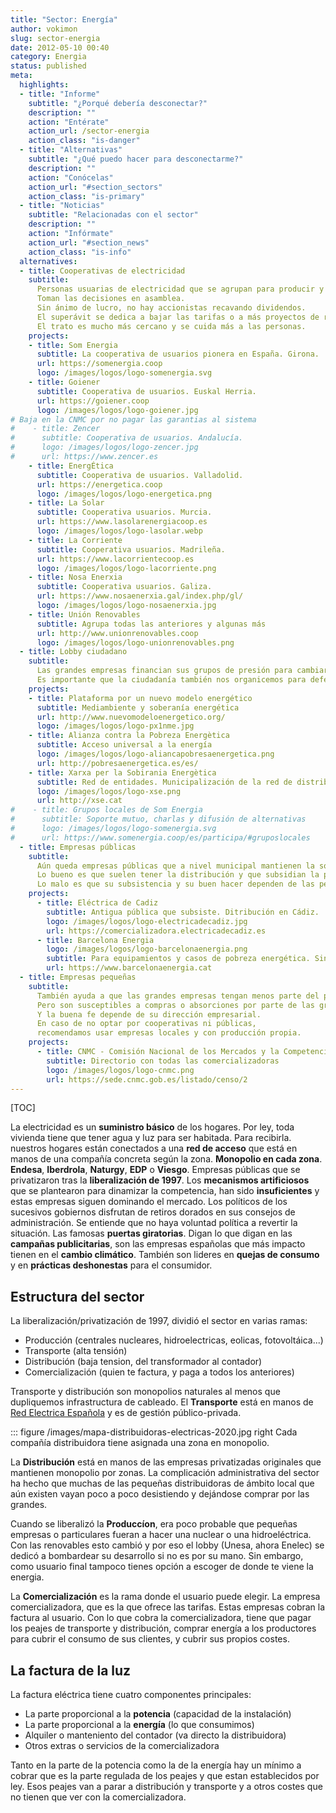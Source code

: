 ```yaml
---
title: "Sector: Energía"
author: vokimon
slug: sector-energia
date: 2012-05-10 00:40
category: Energia
status: published
meta:
  highlights:
  - title: "Informe"
    subtitle: "¿Porqué debería desconectar?"
    description: ""
    action: "Entérate"
    action_url: /sector-energia
    action_class: "is-danger"
  - title: "Alternativas"
    subtitle: "¿Qué puedo hacer para desconectarme?"
    description: ""
    action: "Conócelas"
    action_url: "#section_sectors"
    action_class: "is-primary"
  - title: "Noticias"
    subtitle: "Relacionadas con el sector"
    description: ""
    action: "Infórmate"
    action_url: "#section_news"
    action_class: "is-info"
  alternatives:
  - title: Cooperativas de electricidad
    subtitle:
      Personas usuarias de electricidad que se agrupan para producir y comercializarse ellas mismas la energía.
      Toman las decisiones en asamblea.
      Sin ánimo de lucro, no hay accionistas recavando dividendos.
      El superávit se dedica a bajar las tarifas o a más proyectos de renovables.
      El trato es mucho más cercano y se cuida más a las personas.
    projects:
    - title: Som Energia
      subtitle: La cooperativa de usuarios pionera en España. Girona.
      url: https://somenergia.coop
      logo: /images/logos/logo-somenergia.svg
    - title: Goiener
      subtitle: Cooperativa de usuarios. Euskal Herria.
      url: https://goiener.coop
      logo: /images/logos/logo-goiener.jpg
# Baja en la CNMC por no pagar las garantias al sistema
#    - title: Zencer
#      subtitle: Cooperativa de usuarios. Andalucía.
#      logo: /images/logos/logo-zencer.jpg
#      url: https://www.zencer.es
    - title: EnergÉtica
      subtitle: Cooperativa de usuarios. Valladolid.
      url: https://energetica.coop
      logo: /images/logos/logo-energetica.png
    - title: La Solar
      subtitle: Cooperativa usuarios. Murcia.
      url: https://www.lasolarenergiacoop.es
      logo: /images/logos/logo-lasolar.webp
    - title: La Corriente
      subtitle: Cooperativa usuarios. Madrileña.
      url: https://www.lacorrientecoop.es
      logo: /images/logos/logo-lacorriente.png
    - title: Nosa Enerxia
      subtitle: Cooperativa usuarios. Galiza.
      url: https://www.nosaenerxia.gal/index.php/gl/
      logo: /images/logos/logo-nosaenerxia.jpg
    - title: Unión Renovables
      subtitle: Agrupa todas las anteriores y algunas más
      url: http://www.unionrenovables.coop
      logo: /images/logos/logo-unionrenovables.png
  - title: Lobby ciudadano
    subtitle:
      Las grandes empresas financian sus grupos de presión para cambiar la política de nuestros respresentantes.
      Es importante que la ciudadanía también nos organicemos para defender nuestros intereses.
    projects:
    - title: Plataforma por un nuevo modelo energético
      subtitle: Mediambiente y soberanía energética
      url: http://www.nuevomodeloenergetico.org/
      logo: /images/logos/logo-px1nme.jpg
    - title: Alianza contra la Pobreza Energètica
      subtitle: Acceso universal a la energía
      logo: /images/logos/logo-aliancapobresaenergetica.png
      url: http://pobresaenergetica.es/es/
    - title: Xarxa per la Sobirania Energètica
      subtitle: Red de entidades. Municipalización de la red de distribución
      logo: /images/logos/logo-xse.png
      url: http://xse.cat
#    - title: Grupos locales de Som Energia
#      subtitle: Soporte mutuo, charlas y difusión de alternativas
#      logo: /images/logos/logo-somenergia.svg
#      url: https://www.somenergia.coop/es/participa/#gruposlocales
  - title: Empresas públicas
    subtitle:
      Aún queda empresas públicas que a nivel municipal mantienen la soberanía pública.
      Lo bueno es que suelen tener la distribución y que subsidian la pobreza energética.
      Lo malo es que su subsistencia y su buen hacer dependen de las personas en el gobierno y eso cambia cada cuatro años.
    projects:
      - title: Eléctrica de Cadiz
        subtitle: Antigua pública que subsiste. Ditribución en Cádiz.
        logo: /images/logos/logo-electricadecadiz.jpg
        url: https://comercializadora.electricadecadiz.es
      - title: Barcelona Energia
        logo: /images/logos/logo-barcelonaenergia.png
        subtitle: Para equipamientos y casos de pobreza energética. Sin red de distribución.
        url: https://www.barcelonaenergia.cat
  - title: Empresas pequeñas
    subtitle:
      También ayuda a que las grandes empresas tengan menos parte del pastel.
      Pero son susceptibles a compras o absorciones por parte de las grandes.
      Y la buena fe depende de su dirección empresarial.
      En caso de no optar por cooperativas ni públicas,
      recomendamos usar empresas locales y con producción propia.
    projects:
      - title: CNMC - Comisión Nacional de los Mercados y la Competencia
        subtitle: Directorio con todas las comercializadoras
        logo: /images/logos/logo-cnmc.png
        url: https://sede.cnmc.gob.es/listado/censo/2
---
```


[TOC]

La electricidad es un **suministro básico** de los hogares.
Por ley, toda vivienda tiene que tener agua y luz para ser habitada.
Para recibirla. nuestros hogares están conectados a una **red
de acceso** que está en manos de una compañía concreta según la zona.
**Monopolio en cada zona**.
**Endesa**, **Iberdrola**, **Naturgy**, **EDP** o **Viesgo**.
Empresas públicas que se privatizaron tras la **liberalización de 1997**.
Los **mecanismos artificiosos** que se plantearon para dinamizar la competencia,
han sido **insuficientes** y estas empresas siguen dominando el mercado.
Los políticos de los sucesivos gobiernos
disfrutan de retiros dorados en sus consejos de administración.
Se entiende que no haya voluntad política a revertir la situación.
Las famosas **puertas giratorias**.
Digan lo que digan en las **campañas publicitarias**,
son las empresas españolas que más impacto tienen en el **cambio climático**.
También son lideres en **quejas de consumo** y en **prácticas deshonestas** para el consumidor.

## Estructura del sector

La liberalización/privatización de 1997, dividió el sector en varias ramas:

- Producción (centrales nucleares, hidroelectricas, eolicas, fotovoltáica...)
- Transporte (alta tensión)
- Distribución (baja tension, del transformador al contador)
- Comercialización (quien te factura, y paga a todos los anteriores)

Transporte y distribución son monopolios naturales al menos que dupliquemos infrastructura de cableado.
El **Transporte** está en manos de [Red Electrica Española](https://www.ree.es/en) y es de gestión público-privada.

::: figure /images/mapa-distribuidoras-electricas-2020.jpg right
	Cada compañía distribuidora tiene asignada una zona en monopolio.

La **Distribución** está en manos de las empresas privatizadas originales que mantienen monopolio por zonas.
La complicación administrativa del sector ha hecho que muchas de las pequeñas distribuidoras de ámbito local que aún existen
vayan poco a poco desistiendo y dejándose comprar por las grandes.

Cuando se liberalizó la **Produccíon**, era poco probable que pequeñas empresas o particulares fueran a hacer una nuclear o una hidroeléctrica.
Con las renovables esto cambió y por eso el lobby (Unesa, ahora Enelec) se dedicó a bombardear su desarrollo si no es por su mano.
Sin embargo, como usuario final tampoco tienes opción a escoger de donde te viene la energia.

La **Comercialización** es la rama donde el usuario puede elegir.
La empresa comercializadora, que es la que ofrece las tarifas.
Estas empresas cobran la factura al usuario.
Con lo que cobra la comercializadora,
tiene que pagar los peajes de transporte y distribución,
comprar energía a los productores para cubrir el consumo de sus clientes,
y cubrir sus propios costes.

## La factura de la luz

La factura eléctrica tiene cuatro componentes principales:

- La parte proporcional a la **potencia** (capacidad de la instalación)
- La parte proporcional a la **energía** (lo que consumimos)
- Alquiler o manteniento del contador (va directo la distribuidora)
- Otros extras o servicios de la comercializadora

Tanto en la parte de la potencia como la de la energía hay un mínimo a cobrar
que es la parte regulada de los peajes y que estan establecidos por ley.
Esos peajes van a parar a distribución y transporte y
a otros costes que no tienen que ver con la comercializadora.

 
